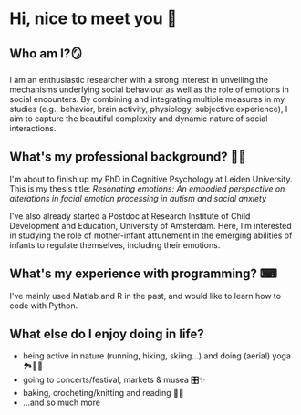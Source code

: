 # Hi, nice to meet you 👋

## Who am I?🪞
I am an enthusiastic researcher with a strong interest in unveiling the mechanisms underlying social behaviour as well as the role of emotions in social encounters. By combining and integrating multiple measures in my studies (e.g., behavior, brain activity, physiology, subjective experience), I aim to capture the beautiful complexity and dynamic nature of social interactions.

## What's my professional background? 👩‍🎓
I'm about to finish up my PhD in Cognitive Psychology at Leiden University. This is my thesis title: 
*Resonating emotions: An embodied perspective on alterations in facial emotion processing in autism and social anxiety*

I've also already started a Postdoc at Research Institute of Child Development and Education, University of Amsterdam. Here, I’m interested in studying the role of mother-infant attunement in the emerging abilities of infants to regulate themselves, including their emotions.

## What's my experience with programming? ⌨
I've mainly used Matlab and R in the past, and would like to learn how to code with Python.

## What else do I enjoy doing in life?
- being active in nature (running, hiking, skiing...) and doing (aerial) yoga 🏞🧘‍♀️
- going to concerts/festival, markets & musea 🎛✨
- baking, crocheting/knitting and reading 🧁🧶
- ...and so much more 
